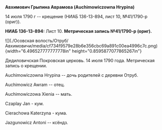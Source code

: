**Авхимович Грыпина Аврамова (Auchimowiczowna Hrypina)**

14 июля 1790 г -- крещение (НИАБ 136-13-894, лист 10, №41/1790-р
(ориг)).

**НИАБ 136-13-894:** Лист 10. **Метрическая запись №41/1790-р (ориг).**

![](./Осовская волость/Отруб/Авхимовичи/media/cf734f9579e28b6e356cbc69a891c00ea4996c7c.png){width="6.496527777777778in"
height="0.8595877077865267in"}

Дедиловичская Покровская церковь. 14 июля 1790 года. Метрическая запись
о крещении.

Auchimowiczowna Hrypina -- дочь родителей с деревни Отруб.

Auchimowicz Awram -- отец.

Auchimowiczowa Xienia -- мать.

Czaplay Jan - кум.

Cierachowa Katerzyna - кума.

Jazgunowicz Antoni -- ксёндз.

